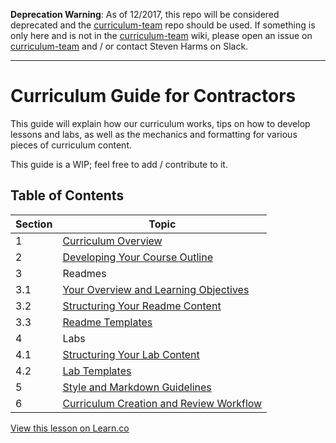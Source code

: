 [ct]: https://github.com/learn-co-curriculum/curriculum-team

**Deprecation Warning**: As of 12/2017, this repo will be considered deprecated and the [curriculum-team][ct] repo should be 
used. If something is only here and is not in the [curriculum-team][ct] wiki, please open an issue on [curriculum-team][ct] 
and / or contact Steven Harms on Slack.

----

# Curriculum Guide for Contractors


This guide will explain how our curriculum works, tips on how to develop lessons and labs, as well as the mechanics and formatting for various pieces of curriculum content. 

This guide is a WIP; feel free to add / contribute to it. 

## Table of Contents
Section    | Topic
-----------|-------------------------------------------
1          | [Curriculum Overview](/overview.md)
2          | [Developing Your Course Outline](/developing-your-course-outline.md)
3          | Readmes
3.1        |   [Your Overview and Learning Objectives](/learning-objectives.md)
3.2        |   [Structuring Your Readme Content](/structuring-your-readme.md)
3.3        |   [Readme Templates](/readme-template.md)
4          | Labs
4.1        |   [Structuring Your Lab Content](/structuring-your-lab-content.md)
4.2        |   [Lab Templates](/lab-template.md)
5          | [Style and Markdown Guidelines](/style-guidelines.md)
6          | [Curriculum Creation and Review Workflow](/workflow.md)






<a href='https://learn.co/lessons/curriculum-guide' data-visibility='hidden'>View this lesson on Learn.co</a>

